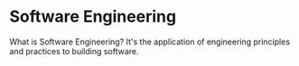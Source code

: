 # Software Engineering

What is Software Engineering? It's the application of engineering principles and practices to building software.

<script server>
    export default {
        layout: './layouts/post.html',
        image: '',
        title: 'Software Engineering',
        excerpt: 'What is Software Engineering',
        shouldPublish: false,
        published: new Date('2020-12-26T13:46:00.000Z'),
        tags: ['software engineering'],
        uri: '/blog/2020/software-engineering.html'
    }
</script>